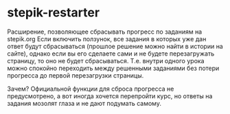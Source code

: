 # stepik-restarter
Расширение, позволяющее сбрасывать прогресс по заданиям на stepik.org
Если включить ползунок, все задания в которых уже дан ответ будут сбрасываться (прошлое решение можно найти в истории на сайте), однако если вы его сделаете сами и не будете перезагружать страницу, то оно не будет сбрасываться. Т.е. внутри одного урока можно спокойно переходить между решенными заданиями без потери прогресса до первой перезагрузки страницы.

Зачем?
Официальной функции для сброса прогресса не предусмотрено, а вот иногда хочется перепройти курс, но ответы на задания мозолят глаза и не дают подумать самому.
